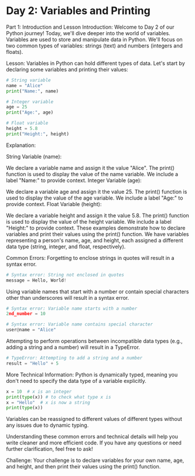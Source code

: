 # Day 2: Variables and Printing

Part 1: Introduction and Lesson
Introduction:
Welcome to Day 2 of our Python journey! Today, we'll dive deeper into the world of variables. Variables are used to store and manipulate data in Python. We'll focus on two common types of variables: strings (text) and numbers (integers and floats).

Lesson:
Variables in Python can hold different types of data. Let's start by declaring some variables and printing their values:

```python
# String variable
name = "Alice"
print("Name:", name)

# Integer variable
age = 25
print("Age:", age)

# Float variable
height = 5.8
print("Height:", height)
```

Explanation:

String Variable (name):

We declare a variable name and assign it the value "Alice".
The print() function is used to display the value of the name variable. We include a label "Name:" to provide context.
Integer Variable (age):

We declare a variable age and assign it the value 25.
The print() function is used to display the value of the age variable. We include a label "Age:" to provide context.
Float Variable (height):

We declare a variable height and assign it the value 5.8.
The print() function is used to display the value of the height variable. We include a label "Height:" to provide context.
These examples demonstrate how to declare variables and print their values using the print() function. We have variables representing a person's name, age, and height, each assigned a different data type (string, integer, and float, respectively).

Common Errors:
Forgetting to enclose strings in quotes will result in a syntax error.
```python
# Syntax error: String not enclosed in quotes
message = Hello, World!
```

Using variable names that start with a number or contain special characters other than underscores will result in a syntax error.
```python
# Syntax error: Variable name starts with a number
2nd_number = 10

# Syntax error: Variable name contains special character
user@name = "Alice"
```
Attempting to perform operations between incompatible data types (e.g., adding a string and a number) will result in a TypeError.
```python
# TypeError: Attempting to add a string and a number
result = "Hello" + 5
```
More Technical Information:
Python is dynamically typed, meaning you don't need to specify the data type of a variable explicitly.
```python
x = 10  # x is an integer
print(type(x)) # to check what type x is
x = "Hello"  # x is now a string
print(type(x)) 
```
Variables can be reassigned to different values of different types without any issues due to dynamic typing.

Understanding these common errors and technical details will help you write cleaner and more efficient code. If you have any questions or need further clarification, feel free to ask!

Challenge:
Your challenge is to declare variables for your own name, age, and height, and then print their values using the print() function.

